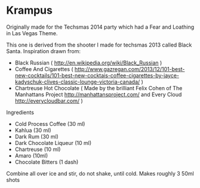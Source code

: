 Krampus
===================

Originally made for the Techsmas 2014 party which had a Fear and Loathing in Las Vegas Theme.

This one is derived from the shooter I made for techsmas 2013 called Black Santa.  Inspiration
drawn from:
- Black Russian ( http://en.wikipedia.org/wiki/Black_Russian )
- Coffee And Cigarettes ( http://www.gazregan.com/2013/12/101-best-new-cocktails/101-best-new-cocktais-coffee-cigarettes-by-jayce-kadyschuk-clives-classic-lounge-victoria-canada/ )
- Chartreuse Hot Chocolate ( Made by the brilliant Felix Cohen of The Manhattans Project http://manhattansproject.com/ and Every Cloud http://everycloudbar.com/ )


Ingredients
- Cold Process Coffee (30 ml)
- Kahlua (30 ml)
- Dark Rum (30 ml)
- Dark Chocolate Liqueur (10 ml)
- Chartreuse (10 ml)
- Amaro (10ml)
- Chocolate Bitters (1 dash)

Combine all over ice and stir, do not shake, until cold.  Makes roughly 3 50ml shots
